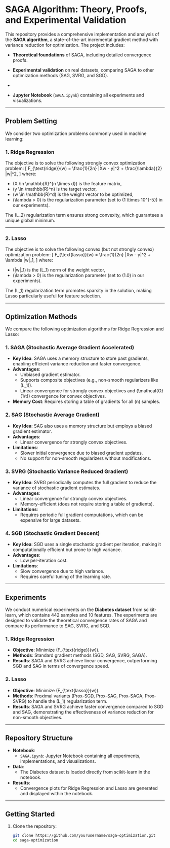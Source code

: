 # SAGA Algorithm: Theory, Proofs, and Experimental Validation

This repository provides a comprehensive implementation and analysis of the **SAGA algorithm**, a state-of-the-art incremental gradient method with variance reduction for optimization. The project includes:

- **Theoretical foundations** of SAGA, including detailed convergence proofs.
  
- **Experimental validation** on real datasets, comparing SAGA to other optimization methods (SAG, SVRG, and SGD).
- 
- **Jupyter Notebook** (`SAGA.ipynb`) containing all experiments and visualizations.

---

## Problem Setting

We consider two optimization problems commonly used in machine learning:

### 1. **Ridge Regression**

The objective is to solve the following strongly convex optimization problem:
\[
F_{\text{ridge}}(w) = \frac{1}{2n} \|Xw - y\|^2 + \frac{\lambda}{2} \|w\|^2,
\]
where:
- \(X \in \mathbb{R}^{n \times d}\) is the feature matrix,
- \(y \in \mathbb{R}^n\) is the target vector,
- \(w \in \mathbb{R}^d\) is the weight vector to be optimized,
- \(\lambda > 0\) is the regularization parameter (set to \(1 \times 10^{-5}\) in our experiments).

The \(L_2\) regularization term ensures strong convexity, which guarantees a unique global minimum.

---

### 2. **Lasso**
The objective is to solve the following convex (but not strongly convex) optimization problem:
\[
F_{\text{lasso}}(w) = \frac{1}{2n} \|Xw - y\|^2 + \lambda \|w\|_1,
\]
where:
- \(\|w\|_1\) is the \(L_1\) norm of the weight vector,
- \(\lambda > 0\) is the regularization parameter (set to \(1.0\) in our experiments).

The \(L_1\) regularization term promotes sparsity in the solution, making Lasso particularly useful for feature selection.

---

## Optimization Methods

We compare the following optimization algorithms for Ridge Regression and Lasso:

### 1. **SAGA (Stochastic Average Gradient Accelerated)**
- **Key Idea**: SAGA uses a memory structure to store past gradients, enabling efficient variance reduction and faster convergence.
- **Advantages**:
  - Unbiased gradient estimator.
  - Supports composite objectives (e.g., non-smooth regularizers like \(L_1\)).
  - Linear convergence for strongly convex objectives and \(\mathcal{O}(1/t)\) convergence for convex objectives.
- **Memory Cost**: Requires storing a table of gradients for all \(n\) samples.

### 2. **SAG (Stochastic Average Gradient)**
- **Key Idea**: SAG also uses a memory structure but employs a biased gradient estimator.
- **Advantages**:
  - Linear convergence for strongly convex objectives.
- **Limitations**:
  - Slower initial convergence due to biased gradient updates.
  - No support for non-smooth regularizers without modifications.

### 3. **SVRG (Stochastic Variance Reduced Gradient)**
- **Key Idea**: SVRG periodically computes the full gradient to reduce the variance of stochastic gradient estimates.
- **Advantages**:
  - Linear convergence for strongly convex objectives.
  - Memory-efficient (does not require storing a table of gradients).
- **Limitations**:
  - Requires periodic full gradient computations, which can be expensive for large datasets.

### 4. **SGD (Stochastic Gradient Descent)**
- **Key Idea**: SGD uses a single stochastic gradient per iteration, making it computationally efficient but prone to high variance.
- **Advantages**:
  - Low per-iteration cost.
- **Limitations**:
  - Slow convergence due to high variance.
  - Requires careful tuning of the learning rate.

---

## Experiments

We conduct numerical experiments on the **Diabetes dataset** from scikit-learn, which contains 442 samples and 10 features. The experiments are designed to validate the theoretical convergence rates of SAGA and compare its performance to SAG, SVRG, and SGD.

### 1. **Ridge Regression**
- **Objective**: Minimize \(F_{\text{ridge}}(w)\).
- **Methods**: Standard gradient methods (SGD, SAG, SVRG, SAGA).
- **Results**: SAGA and SVRG achieve linear convergence, outperforming SGD and SAG in terms of convergence speed.

### 2. **Lasso**
- **Objective**: Minimize \(F_{\text{lasso}}(w)\).
- **Methods**: Proximal variants (Prox-SGD, Prox-SAG, Prox-SAGA, Prox-SVRG) to handle the \(L_1\) regularization term.
- **Results**: SAGA and SVRG achieve faster convergence compared to SGD and SAG, demonstrating the effectiveness of variance reduction for non-smooth objectives.

---

## Repository Structure

- **Notebook**:
  - `SAGA.ipynb`: Jupyter Notebook containing all experiments, implementations, and visualizations.
- **Data**:
  - The Diabetes dataset is loaded directly from scikit-learn in the notebook.
- **Results**:
  - Convergence plots for Ridge Regression and Lasso are generated and displayed within the notebook.

---

## Getting Started

1. Clone the repository:
   ```bash
   git clone https://github.com/yourusername/saga-optimization.git
   cd saga-optimization
